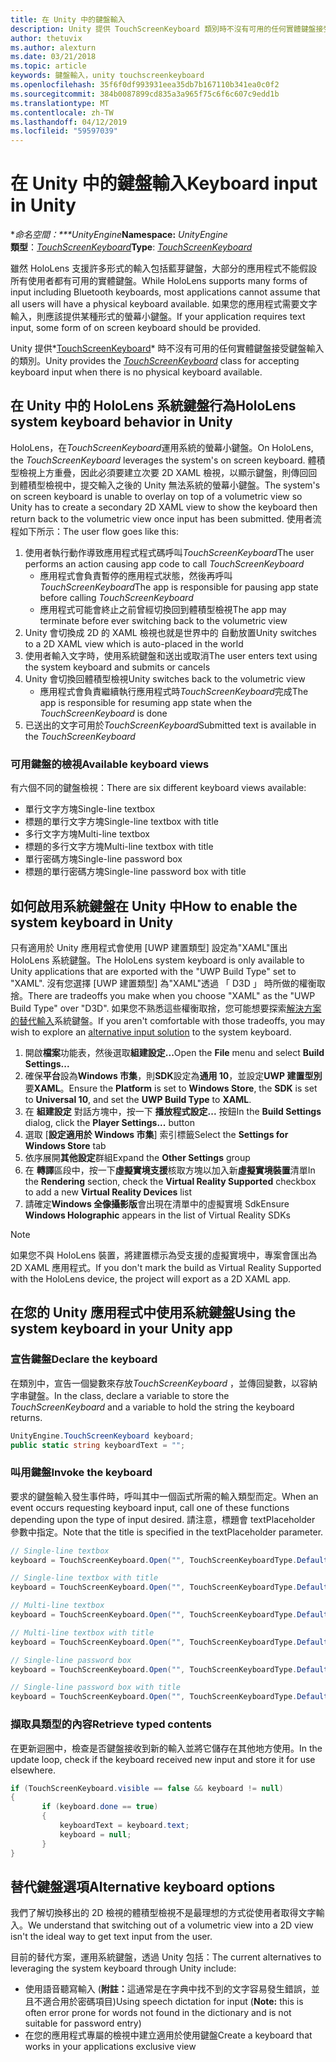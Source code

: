 ```yaml
---
title: 在 Unity 中的鍵盤輸入
description: Unity 提供 TouchScreenKeyboard 類別時不沒有可用的任何實體鍵盤接受鍵盤輸入。
author: thetuvix
ms.author: alexturn
ms.date: 03/21/2018
ms.topic: article
keywords: 鍵盤輸入，unity touchscreenkeyboard
ms.openlocfilehash: 35f6f0df993931eea35db7b167110b341ea0c0f2
ms.sourcegitcommit: 384b0087899cd835a3a965f75c6f6c607c9edd1b
ms.translationtype: MT
ms.contentlocale: zh-TW
ms.lasthandoff: 04/12/2019
ms.locfileid: "59597039"
---
```

# <a name="keyboard-input-in-unity"></a><span data-ttu-id="b47b3-104">在 Unity 中的鍵盤輸入</span><span class="sxs-lookup"><span data-stu-id="b47b3-104">Keyboard input in Unity</span></span>

<span data-ttu-id="b47b3-105">\**命名空間：\*\*\*UnityEngine*</span><span class="sxs-lookup"><span data-stu-id="b47b3-105">**Namespace:** *UnityEngine*</span></span><br>
 <span data-ttu-id="b47b3-106">**類型**：*[TouchScreenKeyboard](http://docs.unity3d.com/ScriptReference/TouchScreenKeyboard.html)*</span><span class="sxs-lookup"><span data-stu-id="b47b3-106">**Type**: *[TouchScreenKeyboard](http://docs.unity3d.com/ScriptReference/TouchScreenKeyboard.html)*</span></span>

<span data-ttu-id="b47b3-107">雖然 HoloLens 支援許多形式的輸入包括藍芽鍵盤，大部分的應用程式不能假設所有使用者都有可用的實體鍵盤。</span><span class="sxs-lookup"><span data-stu-id="b47b3-107">While HoloLens supports many forms of input including Bluetooth keyboards, most applications cannot assume that all users will have a physical keyboard available.</span></span> <span data-ttu-id="b47b3-108">如果您的應用程式需要文字輸入，則應該提供某種形式的螢幕小鍵盤。</span><span class="sxs-lookup"><span data-stu-id="b47b3-108">If your application requires text input, some form of on screen keyboard should be provided.</span></span>

<span data-ttu-id="b47b3-109">Unity 提供*[TouchScreenKeyboard](http://docs.unity3d.com/ScriptReference/TouchScreenKeyboard.html)* 時不沒有可用的任何實體鍵盤接受鍵盤輸入的類別。</span><span class="sxs-lookup"><span data-stu-id="b47b3-109">Unity provides the *[TouchScreenKeyboard](http://docs.unity3d.com/ScriptReference/TouchScreenKeyboard.html)* class for accepting keyboard input when there is no physical keyboard available.</span></span>

## <a name="hololens-system-keyboard-behavior-in-unity"></a><span data-ttu-id="b47b3-110">在 Unity 中的 HoloLens 系統鍵盤行為</span><span class="sxs-lookup"><span data-stu-id="b47b3-110">HoloLens system keyboard behavior in Unity</span></span>

<span data-ttu-id="b47b3-111">HoloLens，在*TouchScreenKeyboard*運用系統的螢幕小鍵盤。</span><span class="sxs-lookup"><span data-stu-id="b47b3-111">On HoloLens, the *TouchScreenKeyboard* leverages the system's on screen keyboard.</span></span> <span data-ttu-id="b47b3-112">體積型檢視上方重疊，因此必須要建立次要 2D XAML 檢視，以顯示鍵盤，則傳回回到體積型檢視中，提交輸入之後的 Unity 無法系統的螢幕小鍵盤。</span><span class="sxs-lookup"><span data-stu-id="b47b3-112">The system's on screen keyboard is unable to overlay on top of a volumetric view so Unity has to create a secondary 2D XAML view to show the keyboard then return back to the volumetric view once input has been submitted.</span></span> <span data-ttu-id="b47b3-113">使用者流程如下所示：</span><span class="sxs-lookup"><span data-stu-id="b47b3-113">The user flow goes like this:</span></span>
1. <span data-ttu-id="b47b3-114">使用者執行動作導致應用程式程式碼呼叫*TouchScreenKeyboard*</span><span class="sxs-lookup"><span data-stu-id="b47b3-114">The user performs an action causing app code to call *TouchScreenKeyboard*</span></span>
    * <span data-ttu-id="b47b3-115">應用程式會負責暫停的應用程式狀態，然後再呼叫*TouchScreenKeyboard*</span><span class="sxs-lookup"><span data-stu-id="b47b3-115">The app is responsible for pausing app state before calling *TouchScreenKeyboard*</span></span>
    * <span data-ttu-id="b47b3-116">應用程式可能會終止之前曾經切換回到體積型檢視</span><span class="sxs-lookup"><span data-stu-id="b47b3-116">The app may terminate before ever switching back to the volumetric view</span></span>
2. <span data-ttu-id="b47b3-117">Unity 會切換成 2D 的 XAML 檢視也就是世界中的 自動放置</span><span class="sxs-lookup"><span data-stu-id="b47b3-117">Unity switches to a 2D XAML view which is auto-placed in the world</span></span>
3. <span data-ttu-id="b47b3-118">使用者輸入文字時，使用系統鍵盤和送出或取消</span><span class="sxs-lookup"><span data-stu-id="b47b3-118">The user enters text using the system keyboard and submits or cancels</span></span>
4. <span data-ttu-id="b47b3-119">Unity 會切換回體積型檢視</span><span class="sxs-lookup"><span data-stu-id="b47b3-119">Unity switches back to the volumetric view</span></span>
    * <span data-ttu-id="b47b3-120">應用程式會負責繼續執行應用程式時*TouchScreenKeyboard*完成</span><span class="sxs-lookup"><span data-stu-id="b47b3-120">The app is responsible for resuming app state when the *TouchScreenKeyboard* is done</span></span>
5. <span data-ttu-id="b47b3-121">已送出的文字可用於*TouchScreenKeyboard*</span><span class="sxs-lookup"><span data-stu-id="b47b3-121">Submitted text is available in the *TouchScreenKeyboard*</span></span>

### <a name="available-keyboard-views"></a><span data-ttu-id="b47b3-122">可用鍵盤的檢視</span><span class="sxs-lookup"><span data-stu-id="b47b3-122">Available keyboard views</span></span>

<span data-ttu-id="b47b3-123">有六個不同的鍵盤檢視：</span><span class="sxs-lookup"><span data-stu-id="b47b3-123">There are six different keyboard views available:</span></span>
* <span data-ttu-id="b47b3-124">單行文字方塊</span><span class="sxs-lookup"><span data-stu-id="b47b3-124">Single-line textbox</span></span>
* <span data-ttu-id="b47b3-125">標題的單行文字方塊</span><span class="sxs-lookup"><span data-stu-id="b47b3-125">Single-line textbox with title</span></span>
* <span data-ttu-id="b47b3-126">多行文字方塊</span><span class="sxs-lookup"><span data-stu-id="b47b3-126">Multi-line textbox</span></span>
* <span data-ttu-id="b47b3-127">標題的多行文字方塊</span><span class="sxs-lookup"><span data-stu-id="b47b3-127">Multi-line textbox with title</span></span>
* <span data-ttu-id="b47b3-128">單行密碼方塊</span><span class="sxs-lookup"><span data-stu-id="b47b3-128">Single-line password box</span></span>
* <span data-ttu-id="b47b3-129">標題的單行密碼方塊</span><span class="sxs-lookup"><span data-stu-id="b47b3-129">Single-line password box with title</span></span>

## <a name="how-to-enable-the-system-keyboard-in-unity"></a><span data-ttu-id="b47b3-130">如何啟用系統鍵盤在 Unity 中</span><span class="sxs-lookup"><span data-stu-id="b47b3-130">How to enable the system keyboard in Unity</span></span>

<span data-ttu-id="b47b3-131">只有適用於 Unity 應用程式會使用 [UWP 建置類型] 設定為"XAML"匯出 HoloLens 系統鍵盤。</span><span class="sxs-lookup"><span data-stu-id="b47b3-131">The HoloLens system keyboard is only available to Unity applications that are exported with the "UWP Build Type" set to "XAML".</span></span> <span data-ttu-id="b47b3-132">沒有您選擇 [UWP 建置類型] 為"XAML"透過 「 D3D 」 時所做的權衡取捨。</span><span class="sxs-lookup"><span data-stu-id="b47b3-132">There are tradeoffs you make when you choose "XAML" as the "UWP Build Type" over "D3D".</span></span> <span data-ttu-id="b47b3-133">如果您不熟悉這些權衡取捨，您可能想要探索[解決方案的替代輸入](#alternative-keyboard-options)系統鍵盤。</span><span class="sxs-lookup"><span data-stu-id="b47b3-133">If you aren't comfortable with those tradeoffs, you may wish to explore an [alternative input solution](#alternative-keyboard-options) to the system keyboard.</span></span>
1. <span data-ttu-id="b47b3-134">開啟**檔案**功能表，然後選取**組建設定...**</span><span class="sxs-lookup"><span data-stu-id="b47b3-134">Open the **File** menu and select **Build Settings...**</span></span>
2. <span data-ttu-id="b47b3-135">確保**平台**設為**Windows 市集**，則**SDK**設定為**通用 10**，並設定**UWP 建置型別**要**XAML**。</span><span class="sxs-lookup"><span data-stu-id="b47b3-135">Ensure the **Platform** is set to **Windows Store**, the **SDK** is set to **Universal 10**, and set the **UWP Build Type** to **XAML**.</span></span>
3. <span data-ttu-id="b47b3-136">在 **組建設定** 對話方塊中，按一下 **播放程式設定...** 按鈕</span><span class="sxs-lookup"><span data-stu-id="b47b3-136">In the **Build Settings** dialog, click the **Player Settings...** button</span></span>
4. <span data-ttu-id="b47b3-137">選取 [**設定適用於 Windows 市集**] 索引標籤</span><span class="sxs-lookup"><span data-stu-id="b47b3-137">Select the **Settings for Windows Store** tab</span></span>
5. <span data-ttu-id="b47b3-138">依序展開**其他設定**群組</span><span class="sxs-lookup"><span data-stu-id="b47b3-138">Expand the **Other Settings** group</span></span>
6. <span data-ttu-id="b47b3-139">在 **轉譯**區段中，按一下**虛擬實境支援**核取方塊以加入新**虛擬實境裝置**清單</span><span class="sxs-lookup"><span data-stu-id="b47b3-139">In the **Rendering** section, check the **Virtual Reality Supported** checkbox to add a new **Virtual Reality Devices** list</span></span>
7. <span data-ttu-id="b47b3-140">請確定**Windows 全像攝影版**會出現在清單中的虛擬實境 Sdk</span><span class="sxs-lookup"><span data-stu-id="b47b3-140">Ensure **Windows Holographic** appears in the list of Virtual Reality SDKs</span></span>

>[!NOTE]
><span data-ttu-id="b47b3-141">如果您不與 HoloLens 裝置，將建置標示為受支援的虛擬實境中，專案會匯出為 2D XAML 應用程式。</span><span class="sxs-lookup"><span data-stu-id="b47b3-141">If you don't mark the build as Virtual Reality Supported with the HoloLens device, the project will export as a 2D XAML app.</span></span>

## <a name="using-the-system-keyboard-in-your-unity-app"></a><span data-ttu-id="b47b3-142">在您的 Unity 應用程式中使用系統鍵盤</span><span class="sxs-lookup"><span data-stu-id="b47b3-142">Using the system keyboard in your Unity app</span></span>

### <a name="declare-the-keyboard"></a><span data-ttu-id="b47b3-143">宣告鍵盤</span><span class="sxs-lookup"><span data-stu-id="b47b3-143">Declare the keyboard</span></span>

<span data-ttu-id="b47b3-144">在類別中，宣告一個變數來存放*TouchScreenKeyboard* ，並傳回變數，以容納字串鍵盤。</span><span class="sxs-lookup"><span data-stu-id="b47b3-144">In the class, declare a variable to store the *TouchScreenKeyboard* and a variable to hold the string the keyboard returns.</span></span>

```cs
UnityEngine.TouchScreenKeyboard keyboard;
public static string keyboardText = "";
```

### <a name="invoke-the-keyboard"></a><span data-ttu-id="b47b3-145">叫用鍵盤</span><span class="sxs-lookup"><span data-stu-id="b47b3-145">Invoke the keyboard</span></span>

<span data-ttu-id="b47b3-146">要求的鍵盤輸入發生事件時，呼叫其中一個函式所需的輸入類型而定。</span><span class="sxs-lookup"><span data-stu-id="b47b3-146">When an event occurs requesting keyboard input, call one of these functions depending upon the type of input desired.</span></span> <span data-ttu-id="b47b3-147">請注意，標題會 textPlaceholder 參數中指定。</span><span class="sxs-lookup"><span data-stu-id="b47b3-147">Note that the title is specified in the textPlaceholder parameter.</span></span>

```cs
// Single-line textbox
keyboard = TouchScreenKeyboard.Open("", TouchScreenKeyboardType.Default, false, false, false, false);

// Single-line textbox with title
keyboard = TouchScreenKeyboard.Open("", TouchScreenKeyboardType.Default, false, false, false, false, "Single-line title");

// Multi-line textbox
keyboard = TouchScreenKeyboard.Open("", TouchScreenKeyboardType.Default, false, true, false, false);

// Multi-line textbox with title
keyboard = TouchScreenKeyboard.Open("", TouchScreenKeyboardType.Default, false, true, false, false, "Multi-line Title");

// Single-line password box
keyboard = TouchScreenKeyboard.Open("", TouchScreenKeyboardType.Default, false, false, true, false);

// Single-line password box with title
keyboard = TouchScreenKeyboard.Open("", TouchScreenKeyboardType.Default, false, false, true, false, "Secure Single-line Title");
```

### <a name="retrieve-typed-contents"></a><span data-ttu-id="b47b3-148">擷取具類型的內容</span><span class="sxs-lookup"><span data-stu-id="b47b3-148">Retrieve typed contents</span></span>

<span data-ttu-id="b47b3-149">在更新迴圈中，檢查是否鍵盤接收到新的輸入並將它儲存在其他地方使用。</span><span class="sxs-lookup"><span data-stu-id="b47b3-149">In the update loop, check if the keyboard received new input and store it for use elsewhere.</span></span>

```cs
if (TouchScreenKeyboard.visible == false && keyboard != null)
{
       if (keyboard.done == true)
       {
           keyboardText = keyboard.text;
           keyboard = null;
       }
}
```

## <a name="alternative-keyboard-options"></a><span data-ttu-id="b47b3-150">替代鍵盤選項</span><span class="sxs-lookup"><span data-stu-id="b47b3-150">Alternative keyboard options</span></span>

<span data-ttu-id="b47b3-151">我們了解切換移出的 2D 檢視的體積型檢視不是最理想的方式從使用者取得文字輸入。</span><span class="sxs-lookup"><span data-stu-id="b47b3-151">We understand that switching out of a volumetric view into a 2D view isn't the ideal way to get text input from the user.</span></span>

<span data-ttu-id="b47b3-152">目前的替代方案，運用系統鍵盤，透過 Unity 包括：</span><span class="sxs-lookup"><span data-stu-id="b47b3-152">The current alternatives to leveraging the system keyboard through Unity include:</span></span>
* <span data-ttu-id="b47b3-153">使用語音聽寫輸入 (<b>附註：</b>這通常是在字典中找不到的文字容易發生錯誤，並且不適合用於密碼項目)</span><span class="sxs-lookup"><span data-stu-id="b47b3-153">Using speech dictation for input (<b>Note:</b> this is often error prone for words not found in the dictionary and is not suitable for password entry)</span></span>
* <span data-ttu-id="b47b3-154">在您的應用程式專屬的檢視中建立適用於使用鍵盤</span><span class="sxs-lookup"><span data-stu-id="b47b3-154">Create a keyboard that works in your applications exclusive view</span></span>

